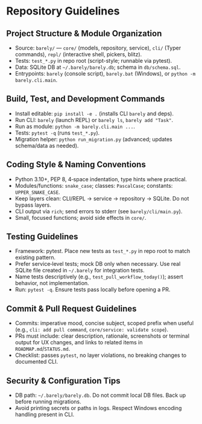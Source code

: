 # Repository Guidelines

## Project Structure & Module Organization
- Source: `barely/` — `core/` (models, repository, service), `cli/` (Typer commands), `repl/` (interactive shell, pickers, blitz).
- Tests: `test_*.py` in repo root (script-style; runnable via pytest).
- Data: SQLite DB at `~/.barely/barely.db`; schema in `db/schema.sql`.
- Entrypoints: `barely` (console script), `barely.bat` (Windows), or `python -m barely.cli.main`.

## Build, Test, and Development Commands
- Install editable: `pip install -e .` (installs CLI `barely` and deps).
- Run CLI: `barely` (launch REPL) or `barely ls`, `barely add "Task"`.
- Run as module: `python -m barely.cli.main ...`.
- Tests: `pytest -q` (runs `test_*.py`).
- Migration helper: `python run_migration.py` (advanced; updates schema/data as needed).

## Coding Style & Naming Conventions
- Python 3.10+, PEP 8, 4‑space indentation, type hints where practical.
- Modules/functions: `snake_case`; classes: `PascalCase`; constants: `UPPER_SNAKE_CASE`.
- Keep layers clean: CLI/REPL → service → repository → SQLite. Do not bypass layers.
- CLI output via `rich`; send errors to stderr (see `barely/cli/main.py`).
- Small, focused functions; avoid side effects in `core/`.

## Testing Guidelines
- Framework: pytest. Place new tests as `test_*.py` in repo root to match existing pattern.
- Prefer service‑level tests; mock DB only when necessary. Use real SQLite file created in `~/.barely` for integration tests.
- Name tests descriptively (e.g., `test_pull_workflow_today()`); assert behavior, not implementation.
- Run: `pytest -q`. Ensure tests pass locally before opening a PR.

## Commit & Pull Request Guidelines
- Commits: imperative mood, concise subject, scoped prefix when useful (e.g., `cli: add pull command`, `core/service: validate scope`).
- PRs must include: clear description, rationale, screenshots or terminal output for UX changes, and links to related items in `ROADMAP.md`/`STATUS.md`.
- Checklist: passes `pytest`, no layer violations, no breaking changes to documented CLI.

## Security & Configuration Tips
- DB path: `~/.barely/barely.db`. Do not commit local DB files. Back up before running migrations.
- Avoid printing secrets or paths in logs. Respect Windows encoding handling present in CLI.
